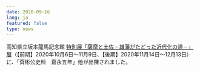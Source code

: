 ```yaml
---
date: 2020-09-16
lang: ja
featured: false
type: news
---
```

高知県立坂本龍馬記念館 <a href="https://ryoma-kinenkan.jp/exhibition/2020/04/post-13.html" target="_blank">特別展「薩摩と土佐－雄藩がたどった近代化の道－」展</a>（【前期】2020年10月6日～11月9日、【後期】2020年11月14日～12月13日）に、「斉彬公史料　嘉永五年」他が出陳されました。
